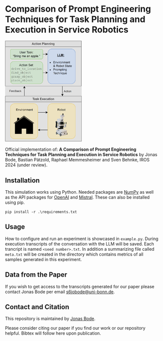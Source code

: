 # Comparison of Prompt Engineering Techniques for Task Planning and Execution in Service Robotics


<p float="middle">
  <img src="assets/Introduction_Diagramm.png" width="50%" />
</p>

Official implementation of:  **A Comparison of Prompt Engineering Techniques for Task Planning and Execution in Service Robotics** by Jonas Bode, Bastian Pätzold, Raphael Memmesheimer and Sven Behnke, IROS 2024 (under review). 

## Installation

This simulation works using Python. Needed packages are [NumPy](https://numpy.org/) as well as the API packages for [OpenAI](https://github.com/openai/openai-python) and [Mistral](https://github.com/mistralai/client-python). These can also be installed using pip.


```
pip install -r .\requirements.txt
```


## Usage

How to configure and run an experiment is showcased in `example.py`. During execution transcripts of the conversation with the LLM will be saved. Each trancript is named `<seed number>.txt`. In addition a summarizing file called `meta.txt` will be created in the directory which contains metrics of all samples generated in this experiment. 

## Data from the Paper

If you wish to get access to the transcripts generated for our paper please contact Jonas Bode per email [s6jobode@uni-bonn.de](mailto:s6jobode@uni-bonn.de).

## Contact and Citation

This repository is maintained by [Jonas Bode](mailto:s6jobode@uni-bonn.de).

Please consider citing our paper if you find our work or our repository helpful. Bibtex will follow here upon publication.

